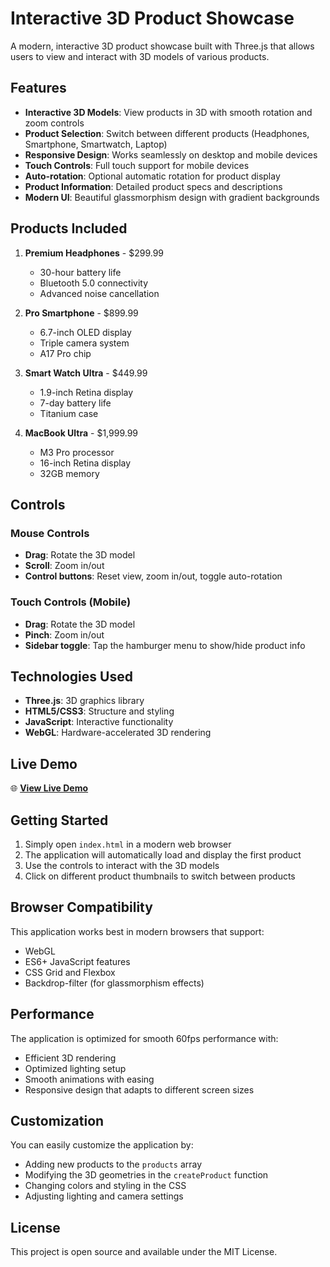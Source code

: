 # Interactive 3D Product Showcase

A modern, interactive 3D product showcase built with Three.js that allows users to view and interact with 3D models of various products.

## Features

- **Interactive 3D Models**: View products in 3D with smooth rotation and zoom controls
- **Product Selection**: Switch between different products (Headphones, Smartphone, Smartwatch, Laptop)
- **Responsive Design**: Works seamlessly on desktop and mobile devices
- **Touch Controls**: Full touch support for mobile devices
- **Auto-rotation**: Optional automatic rotation for product display
- **Product Information**: Detailed product specs and descriptions
- **Modern UI**: Beautiful glassmorphism design with gradient backgrounds

## Products Included

1. **Premium Headphones** - $299.99
   - 30-hour battery life
   - Bluetooth 5.0 connectivity
   - Advanced noise cancellation

2. **Pro Smartphone** - $899.99
   - 6.7-inch OLED display
   - Triple camera system
   - A17 Pro chip

3. **Smart Watch Ultra** - $449.99
   - 1.9-inch Retina display
   - 7-day battery life
   - Titanium case

4. **MacBook Ultra** - $1,999.99
   - M3 Pro processor
   - 16-inch Retina display
   - 32GB memory

## Controls

### Mouse Controls
- **Drag**: Rotate the 3D model
- **Scroll**: Zoom in/out
- **Control buttons**: Reset view, zoom in/out, toggle auto-rotation

### Touch Controls (Mobile)
- **Drag**: Rotate the 3D model
- **Pinch**: Zoom in/out
- **Sidebar toggle**: Tap the hamburger menu to show/hide product info

## Technologies Used

- **Three.js**: 3D graphics library
- **HTML5/CSS3**: Structure and styling
- **JavaScript**: Interactive functionality
- **WebGL**: Hardware-accelerated 3D rendering

## Live Demo

🌐 **[View Live Demo](https://mutlukurt.github.io/interactive-3d-product-showcase/)**

## Getting Started

1. Simply open `index.html` in a modern web browser
2. The application will automatically load and display the first product
3. Use the controls to interact with the 3D models
4. Click on different product thumbnails to switch between products

## Browser Compatibility

This application works best in modern browsers that support:
- WebGL
- ES6+ JavaScript features
- CSS Grid and Flexbox
- Backdrop-filter (for glassmorphism effects)

## Performance

The application is optimized for smooth 60fps performance with:
- Efficient 3D rendering
- Optimized lighting setup
- Smooth animations with easing
- Responsive design that adapts to different screen sizes

## Customization

You can easily customize the application by:
- Adding new products to the `products` array
- Modifying the 3D geometries in the `createProduct` function
- Changing colors and styling in the CSS
- Adjusting lighting and camera settings

## License

This project is open source and available under the MIT License.
